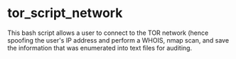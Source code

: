 # tor_script_network

This bash script allows a user to connect to the TOR network (hence spoofing the user's IP address and perform a WHOIS, nmap scan, and save the information that was enumerated into text files for auditing. 
